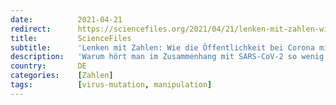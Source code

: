 ```yaml
---
date:          2021-04-21
redirect:      https://sciencefiles.org/2021/04/21/lenken-mit-zahlen-wie-die-offentlichkeit-bei-corona-mit-horrorzahlen-manipuliert-werden-soll/
title:         ScienceFiles
subtitle:      'Lenken mit Zahlen: Wie die Öffentlichkeit bei Corona mit “Horrorzahlen” manipuliert werden soll'
description:   'Warum hört man im Zusammenhang mit SARS-CoV-2 so wenig von Andorra oder Gibraltar in den Medien? Warum wird Indien derzeit von den Medien gepuscht, so wie in der Vergangenheit Brasilien, die USA oder das Vereinigte Königreich gepuscht wurden, als aus den drei Ländern noch mit hohen Zahlen bei positiven Tests und bei mit COVID-19 Verstorbenen…'
country:       DE
categories:    [Zahlen]
tags:          [virus-mutation, manipulation]
---
```

